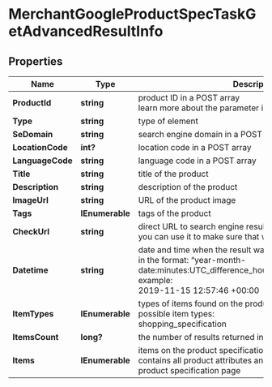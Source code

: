 # MerchantGoogleProductSpecTaskGetAdvancedResultInfo


## Properties

| Name | Type | Description | Notes |
|------------ | ------------- | ------------- | -------------|
**ProductId** | **string** | product ID in a POST array<br>learn more about the parameter in this help center guide |[optional]|
**Type** | **string** | type of element |[optional]|
**SeDomain** | **string** | search engine domain in a POST array |[optional]|
**LocationCode** | **int?** | location code in a POST array |[optional]|
**LanguageCode** | **string** | language code in a POST array |[optional]|
**Title** | **string** | title of the product |[optional]|
**Description** | **string** | description of the product |[optional]|
**ImageUrl** | **string** | URL of the product image |[optional]|
**Tags** | **IEnumerable<string>** | tags of the product |[optional]|
**CheckUrl** | **string** | direct URL to search engine results<br>you can use it to make sure that we provided accurate results |[optional]|
**Datetime** | **string** | date and time when the result was received<br>in the format: “year-month-date:minutes:UTC_difference_hours:UTC_difference_minutes”<br>example:<br>2019-11-15 12:57:46 +00:00 |[optional]|
**ItemTypes** | **IEnumerable<string>** | types of items found on the product specification page<br>possible item types:<br>shopping_specification |[optional]|
**ItemsCount** | **long?** | the number of results returned in the items array |[optional]|
**Items** | **IEnumerable<ShoppingSpecification>** | items on the product specification page<br>contains all product attributes and related data listed on the product specification page |[optional]|